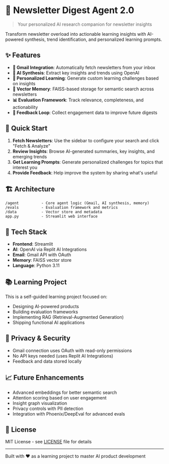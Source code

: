 # 📰 Newsletter Digest Agent 2.0

> Your personalized AI research companion for newsletter insights

Transform newsletter overload into actionable learning insights with AI-powered synthesis, trend identification, and personalized learning prompts.

## ✨ Features

- **📧 Gmail Integration**: Automatically fetch newsletters from your inbox
- **🤖 AI Synthesis**: Extract key insights and trends using OpenAI
- **🎯 Personalized Learning**: Generate custom learning challenges based on insights
- **💾 Vector Memory**: FAISS-based storage for semantic search across newsletters
- **📊 Evaluation Framework**: Track relevance, completeness, and actionability
- **💬 Feedback Loop**: Collect engagement data to improve future digests

## 🚀 Quick Start

1. **Fetch Newsletters**: Use the sidebar to configure your search and click "Fetch & Analyze"
2. **Review Insights**: Browse AI-generated summaries, key insights, and emerging trends
3. **Get Learning Prompts**: Generate personalized challenges for topics that interest you
4. **Provide Feedback**: Help improve the system by sharing what's useful

## 🏗️ Architecture

```
/agent          - Core agent logic (Gmail, AI synthesis, memory)
/evals          - Evaluation framework and metrics
/data           - Vector store and metadata
app.py          - Streamlit web interface
```

## 🔧 Tech Stack

- **Frontend**: Streamlit
- **AI**: OpenAI via Replit AI Integrations
- **Email**: Gmail API with OAuth
- **Memory**: FAISS vector store
- **Language**: Python 3.11

## 📚 Learning Project

This is a self-guided learning project focused on:
- Designing AI-powered products
- Building evaluation frameworks
- Implementing RAG (Retrieval-Augmented Generation)
- Shipping functional AI applications

## 🔐 Privacy & Security

- Gmail connection uses OAuth with read-only permissions
- No API keys needed (uses Replit AI Integrations)
- Feedback and data stored locally

## 📈 Future Enhancements

- Advanced embeddings for better semantic search
- Attention scoring based on user engagement
- Insight graph visualization
- Privacy controls with PII detection
- Integration with Phoenix/DeepEval for advanced evals

## 📝 License

MIT License - see [LICENSE](LICENSE) file for details

---

Built with ❤️ as a learning project to master AI product development
